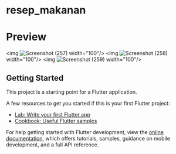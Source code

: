 # resep_makanan

# Preview
<img ![Screenshot (257)](https://github.com/user-attachments/assets/3d67b00f-aad2-4dd9-8139-cf5c7e01d25d) width="100"/>
<img ![Screenshot (258)](https://github.com/user-attachments/assets/e57b1fce-79b5-4689-b7f3-8f1753d6a68f) width="100"/>
<img ![Screenshot (259)](https://github.com/user-attachments/assets/591a6428-5155-4eba-af1c-222e5652f502) width="100"/>


## Getting Started

This project is a starting point for a Flutter application.

A few resources to get you started if this is your first Flutter project:

- [Lab: Write your first Flutter app](https://docs.flutter.dev/get-started/codelab)
- [Cookbook: Useful Flutter samples](https://docs.flutter.dev/cookbook)

For help getting started with Flutter development, view the
[online documentation](https://docs.flutter.dev/), which offers tutorials,
samples, guidance on mobile development, and a full API reference.
